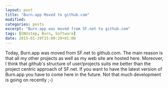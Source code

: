 ```yaml
---
layout: post
title: "Burn.app Moved to github.com"
modified:
categories: posts
excerpt: "Burn.app was moved from SF.net to github.com"
tags: [GNUstep, Burn, Software]
date: 2015-01-29T15:09:29+01:00
---
```


Today, Burn.app was moved from SF.net to github.com. The main reason is that
all my other projects as well as my web site are hosted here. Moreover, I
think that github's structure of user/projects suits me better than the
project centric approach of SF.net.
If you want to have the latest version of Burn.app you have to come here in
the future. Not that much development is going on recently ;-)
